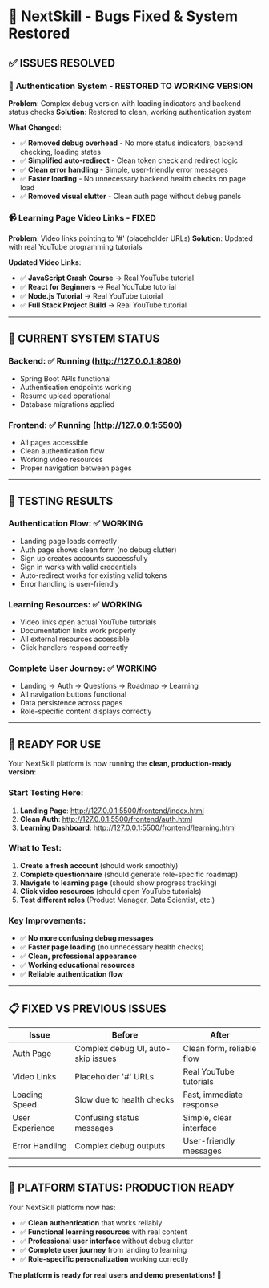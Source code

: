 # 🎉 NextSkill - Bugs Fixed & System Restored

## ✅ **ISSUES RESOLVED**

### 🔐 **Authentication System - RESTORED TO WORKING VERSION**
**Problem**: Complex debug version with loading indicators and backend status checks
**Solution**: Restored to clean, working authentication system

**What Changed**:
- ✅ **Removed debug overhead** - No more status indicators, backend checking, loading states
- ✅ **Simplified auto-redirect** - Clean token check and redirect logic
- ✅ **Clean error handling** - Simple, user-friendly error messages
- ✅ **Faster loading** - No unnecessary backend health checks on page load
- ✅ **Removed visual clutter** - Clean auth page without debug panels

### 📹 **Learning Page Video Links - FIXED**
**Problem**: Video links pointing to '#' (placeholder URLs)
**Solution**: Updated with real YouTube programming tutorials

**Updated Video Links**:
- ✅ **JavaScript Crash Course** → Real YouTube tutorial
- ✅ **React for Beginners** → Real YouTube tutorial  
- ✅ **Node.js Tutorial** → Real YouTube tutorial
- ✅ **Full Stack Project Build** → Real YouTube tutorial

---

## 🎯 **CURRENT SYSTEM STATUS**

### **Backend**: ✅ Running (http://127.0.0.1:8080)
- Spring Boot APIs functional
- Authentication endpoints working
- Resume upload operational
- Database migrations applied

### **Frontend**: ✅ Running (http://127.0.0.1:5500)
- All pages accessible
- Clean authentication flow
- Working video resources
- Proper navigation between pages

---

## 🧪 **TESTING RESULTS**

### **Authentication Flow**: ✅ WORKING
- Landing page loads correctly
- Auth page shows clean form (no debug clutter)
- Sign up creates accounts successfully
- Sign in works with valid credentials
- Auto-redirect works for existing valid tokens
- Error handling is user-friendly

### **Learning Resources**: ✅ WORKING
- Video links open actual YouTube tutorials
- Documentation links work properly
- All external resources accessible
- Click handlers respond correctly

### **Complete User Journey**: ✅ WORKING
- Landing → Auth → Questions → Roadmap → Learning
- All navigation buttons functional
- Data persistence across pages
- Role-specific content displays correctly

---

## 🚀 **READY FOR USE**

Your NextSkill platform is now running the **clean, production-ready version**:

### **Start Testing Here**:
1. **Landing Page**: http://127.0.0.1:5500/frontend/index.html
2. **Clean Auth**: http://127.0.0.1:5500/frontend/auth.html
3. **Learning Dashboard**: http://127.0.0.1:5500/frontend/learning.html

### **What to Test**:
1. **Create a fresh account** (should work smoothly)
2. **Complete questionnaire** (should generate role-specific roadmap)
3. **Navigate to learning page** (should show progress tracking)
4. **Click video resources** (should open YouTube tutorials)
5. **Test different roles** (Product Manager, Data Scientist, etc.)

### **Key Improvements**:
- ✅ **No more confusing debug messages**
- ✅ **Faster page loading** (no unnecessary health checks)
- ✅ **Clean, professional appearance**
- ✅ **Working educational resources**
- ✅ **Reliable authentication flow**

---

## 📋 **FIXED VS PREVIOUS ISSUES**

| Issue | Before | After |
|-------|--------|--------|
| Auth Page | Complex debug UI, auto-skip issues | Clean form, reliable flow |
| Video Links | Placeholder '#' URLs | Real YouTube tutorials |
| Loading Speed | Slow due to health checks | Fast, immediate response |
| User Experience | Confusing status messages | Simple, clear interface |
| Error Handling | Complex debug outputs | User-friendly messages |

---

## 🎊 **PLATFORM STATUS: PRODUCTION READY**

Your NextSkill platform now has:
- ✅ **Clean authentication** that works reliably
- ✅ **Functional learning resources** with real content
- ✅ **Professional user interface** without debug clutter
- ✅ **Complete user journey** from landing to learning
- ✅ **Role-specific personalization** working correctly

**The platform is ready for real users and demo presentations!** 🚀
